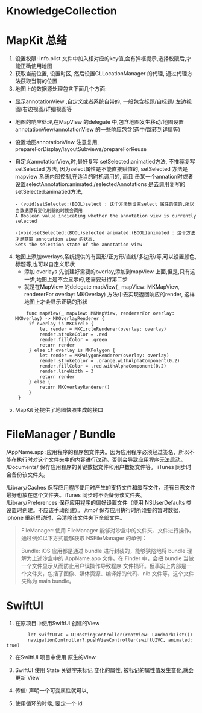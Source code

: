 # KnowledgeCollection
#  MapKit 总结

1. 设置权限: info.plist 文件中加入相对应的key值,会有弹框提示,选择权限后,才能正确使用地图
2. 获取当前位置, 设置时区, 然后设置CLLocationManager 的代理, 通过代理方法获取当前的位置
3. 地图上的数据源处理包含下面几个方面:
  - 显示annotationView ,自定义或者系统自带的, 一般包含标题/自标题/ 左边视图/右边视图/详细视图等
  - 地图的响应处理,在MapView 的delegate 中,包含地图发生移动/地图设置annotationView/annotationView 的一些响应包含(选中/跳转到详情等)
  - 设置地图annotationView 注意复用, prepareForDisplay/layoutSubviews/prepareForReuse
  
  - 自定义annotationView,时,最好复写 setSelected:animatied方法, 不推荐复写 setSelected 方法, 因为select属性是不能直接赋值的, setSelected 方法是mapview 系统内部控制,在适当的时机调用的, 而且
    击某一个annation时或者设置selectAnnotation:animated:/selectedAnnotations 是去调用复写的setSelected:animatied方法, 

    ```
    - (void)setSelected:(BOOL)select : 这个方法是设置select 属性的值的,所以当数据源有变化刷新的时候会调用
    A Boolean value indicating whether the annotation view is currently selected
    
    -(void)setSelected:(BOOL)selected animated:(BOOL)animated : 这个方法才是获取 annotation view 的状态,
    Sets the selection state of the annotation view
    
    ```

4. 地图上添加overlays,系统提供的有圆形/正方形/直线/多边形/等,可以设置颜色,标题等,也可以自定义形状
   - 添加 overlays 先创建好需要的overlay,添加到mapView 上面,但是,只有这一步,地图上是不会显示的,还需要进行第二步
   - 就是在MapView 的delegate mapView(_ mapView: MKMapView, rendererFor overlay: MKOverlay) 方法中去实现返回响应的render, 这样地图上才会显示正确的形状
   ```
       func mapView(_ mapView: MKMapView, rendererFor overlay: MKOverlay) -> MKOverlayRenderer {
        if overlay is MKCircle {
            let render = MKCircleRenderer(overlay: overlay)
            render.strokeColor = .red
            render.fillColor = .green
            return render
        } else if overlay is MKPolygon {
            let render = MKPolygonRenderer(overlay: overlay)
            render.strokeColor = .orange.withAlphaComponent(0.2)
            render.fillColor = .red.withAlphaComponent(0.2)
            render.lineWidth = 3
            return render
        } else {
            return MKOverlayRenderer()
        }
    }
   ```
5. MapKit 还提供了地图快照生成的接口


# FileManager / Bundle

/AppName.app :应用程序的程序包文件夹。因为应用程序必须经过签名，所以不能在执行时对这个文件夹中的内容进行改动。否则会导致应用程序无法启动。
/Documents/ 保存应用程序的关键数据文件和用户数据文件等。
iTunes 同步时会备份该文件夹。

/Library/Caches 保存应用程序使用时产生的支持文件和缓存文件，还有日志文件最好也放在这个文件夹。iTunes 同步时不会备份该文件夹。
/Library/Preferences 保存应用程序的偏好设置文件（使用 NSUserDefaults 类设置时创建。不应该手动创建）。
/tmp/ 保存应用执行时所须要的暂时数据，iphone 重新启动时，会清除该文件夹下全部文件。

> FileManager: 使用 FileManager 能够对沙盒中的文件夹、文件进行操作。通过例如以下方式能够获取 NSFileManager 的单例：
>
> Bundle: iOS 应用都是通过 bundle 进行封装的，能够狭隘地将 bundle 理解为上述沙盒中的 AppName.app 文件。在 Finder 中，会把 bundle 当做一个文件显示从而防止用户误操作导致程序
> 文件损坏。但事实上内部是一个文件夹，包括了图像、媒体资源、编译好的代码、nib 文件等。这个文件夹称为 main bundle。

# SwiftUI

1. 在原项目中使用SwiftUI 创建的View

```
        let swiftUIVC = UIHostingController(rootView: LandmarkList())
        navigationController?.pushViewController(swiftUIVC, animated: true)
```

2. 在SwiftUI 项目中使用 原生的View

3. SwiftUI 使用 State 关键字来标记 变化的属性, 被标记的属性值发生变化,就会更新 View

4. 传值: 声明一个可变属性就可以, 

5. 使用循环的时候, 要定一个 id



